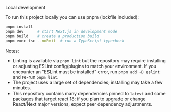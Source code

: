 Local development

To run this project locally you can use pnpm (lockfile included):

```bash
pnpm install
pnpm dev      # start Next.js in development mode
pnpm build    # create a production build
pnpm exec tsc --noEmit  # run a TypeScript typecheck
```

Notes:
- Linting is available via `pnpm lint` but the repository may require installing or adjusting ESLint config/plugins to match your environment. If you encounter an "ESLint must be installed" error, run `pnpm add -D eslint` and re-run `pnpm lint`.
- The project uses a large set of dependencies; installing may take a few minutes.
- This repository contains many dependencies pinned to `latest` and some packages that target react 18; if you plan to upgrade or change React/Next major versions, expect peer dependency adjustments.
